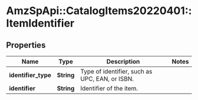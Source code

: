 # AmzSpApi::CatalogItems20220401::ItemIdentifier

## Properties
Name | Type | Description | Notes
------------ | ------------- | ------------- | -------------
**identifier_type** | **String** | Type of identifier, such as UPC, EAN, or ISBN. | 
**identifier** | **String** | Identifier of the item. | 

